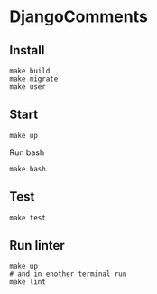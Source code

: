 # DjangoComments

## Install

```
make build
make migrate
make user
```

## Start

```
make up
```

Run bash
```
make bash
```

## Test
```
make test
```

## Run linter
```
make up
# and in enother terminal run
make lint
```
